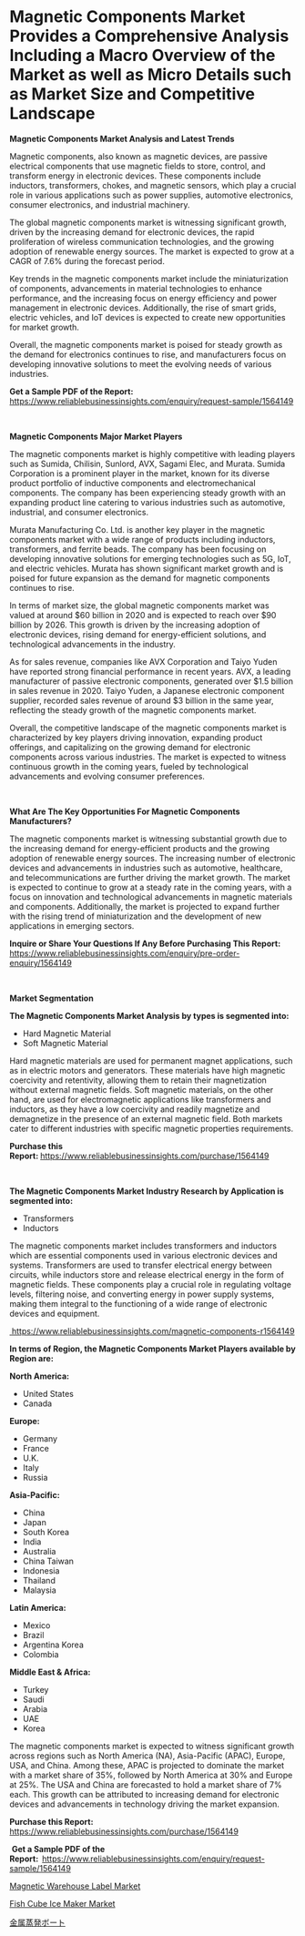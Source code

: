 <p><h1>Magnetic Components Market Provides a Comprehensive Analysis Including a Macro Overview of the Market as well as Micro Details such as Market Size and Competitive Landscape</h1></p><p><strong>Magnetic Components Market Analysis and Latest Trends</strong></p>
<p><p>Magnetic components, also known as magnetic devices, are passive electrical components that use magnetic fields to store, control, and transform energy in electronic devices. These components include inductors, transformers, chokes, and magnetic sensors, which play a crucial role in various applications such as power supplies, automotive electronics, consumer electronics, and industrial machinery.</p><p>The global magnetic components market is witnessing significant growth, driven by the increasing demand for electronic devices, the rapid proliferation of wireless communication technologies, and the growing adoption of renewable energy sources. The market is expected to grow at a CAGR of 7.6% during the forecast period.</p><p>Key trends in the magnetic components market include the miniaturization of components, advancements in material technologies to enhance performance, and the increasing focus on energy efficiency and power management in electronic devices. Additionally, the rise of smart grids, electric vehicles, and IoT devices is expected to create new opportunities for market growth.</p><p>Overall, the magnetic components market is poised for steady growth as the demand for electronics continues to rise, and manufacturers focus on developing innovative solutions to meet the evolving needs of various industries.</p></p>
<p><strong>Get a Sample PDF of the Report:&nbsp;</strong> <a href="https://www.reliablebusinessinsights.com/enquiry/request-sample/1564149">https://www.reliablebusinessinsights.com/enquiry/request-sample/1564149</a></p>
<p>&nbsp;</p>
<p><strong>Magnetic Components Major Market Players</strong></p>
<p><p>The magnetic components market is highly competitive with leading players such as Sumida, Chilisin, Sunlord, AVX, Sagami Elec, and Murata. Sumida Corporation is a prominent player in the market, known for its diverse product portfolio of inductive components and electromechanical components. The company has been experiencing steady growth with an expanding product line catering to various industries such as automotive, industrial, and consumer electronics.</p><p>Murata Manufacturing Co. Ltd. is another key player in the magnetic components market with a wide range of products including inductors, transformers, and ferrite beads. The company has been focusing on developing innovative solutions for emerging technologies such as 5G, IoT, and electric vehicles. Murata has shown significant market growth and is poised for future expansion as the demand for magnetic components continues to rise.</p><p>In terms of market size, the global magnetic components market was valued at around $60 billion in 2020 and is expected to reach over $90 billion by 2026. This growth is driven by the increasing adoption of electronic devices, rising demand for energy-efficient solutions, and technological advancements in the industry.</p><p>As for sales revenue, companies like AVX Corporation and Taiyo Yuden have reported strong financial performance in recent years. AVX, a leading manufacturer of passive electronic components, generated over $1.5 billion in sales revenue in 2020. Taiyo Yuden, a Japanese electronic component supplier, recorded sales revenue of around $3 billion in the same year, reflecting the steady growth of the magnetic components market.</p><p>Overall, the competitive landscape of the magnetic components market is characterized by key players driving innovation, expanding product offerings, and capitalizing on the growing demand for electronic components across various industries. The market is expected to witness continuous growth in the coming years, fueled by technological advancements and evolving consumer preferences.</p></p>
<p>&nbsp;</p>
<p><strong>What Are The Key Opportunities For Magnetic Components Manufacturers?</strong></p>
<p><p>The magnetic components market is witnessing substantial growth due to the increasing demand for energy-efficient products and the growing adoption of renewable energy sources. The increasing number of electronic devices and advancements in industries such as automotive, healthcare, and telecommunications are further driving the market growth. The market is expected to continue to grow at a steady rate in the coming years, with a focus on innovation and technological advancements in magnetic materials and components. Additionally, the market is projected to expand further with the rising trend of miniaturization and the development of new applications in emerging sectors.</p></p>
<p><strong>Inquire or Share Your Questions If Any Before Purchasing This Report:</strong> <a href="https://www.reliablebusinessinsights.com/enquiry/pre-order-enquiry/1564149">https://www.reliablebusinessinsights.com/enquiry/pre-order-enquiry/1564149</a></p>
<p>&nbsp;</p>
<p><strong>Market Segmentation</strong></p>
<p><strong>The Magnetic Components Market Analysis by types is segmented into:</strong></p>
<p><ul><li>Hard Magnetic Material</li><li>Soft Magnetic Material</li></ul></p>
<p><p>Hard magnetic materials are used for permanent magnet applications, such as in electric motors and generators. These materials have high magnetic coercivity and retentivity, allowing them to retain their magnetization without external magnetic fields. Soft magnetic materials, on the other hand, are used for electromagnetic applications like transformers and inductors, as they have a low coercivity and readily magnetize and demagnetize in the presence of an external magnetic field. Both markets cater to different industries with specific magnetic properties requirements.</p></p>
<p><strong>Purchase this Report:&nbsp;</strong><a href="https://www.reliablebusinessinsights.com/purchase/1564149">https://www.reliablebusinessinsights.com/purchase/1564149</a></p>
<p>&nbsp;</p>
<p><strong>The Magnetic Components Market Industry Research by Application is segmented into:</strong></p>
<p><ul><li>Transformers</li><li>Inductors</li></ul></p>
<p><p>The magnetic components market includes transformers and inductors which are essential components used in various electronic devices and systems. Transformers are used to transfer electrical energy between circuits, while inductors store and release electrical energy in the form of magnetic fields. These components play a crucial role in regulating voltage levels, filtering noise, and converting energy in power supply systems, making them integral to the functioning of a wide range of electronic devices and equipment.</p></p>
<p><a href="https://www.reliablebusinessinsights.com/magnetic-components-r1564149">&nbsp;https://www.reliablebusinessinsights.com/magnetic-components-r1564149</a></p>
<p><strong>In terms of Region, the Magnetic Components Market Players available by Region are:</strong></p>
<p>
    <p> <strong> North America: </strong>
        <ul>
            <li>United States</li>
            <li>Canada</li>
        </ul>
        </p> 
    <p> <strong> Europe: </strong>
        <ul>
            <li>Germany</li>
            <li>France</li>
            <li>U.K.</li>
            <li>Italy</li>
            <li>Russia</li>
        </ul>
        </p> 
    <p> <strong> Asia-Pacific: </strong>
        <ul>
            <li>China</li>
            <li>Japan</li>
            <li>South Korea</li>
            <li>India</li>
            <li>Australia</li>
            <li>China Taiwan</li>
            <li>Indonesia</li>
            <li>Thailand</li>
            <li>Malaysia</li>
        </ul>
        </p> 
    <p> <strong> Latin America: </strong>
        <ul>
            <li>Mexico</li>
            <li>Brazil</li>
            <li>Argentina Korea</li>
            <li>Colombia</li>
        </ul>
        </p> 
    <p> <strong> Middle East & Africa: </strong>
        <ul>
            <li>Turkey</li>
            <li>Saudi</li>
            <li>Arabia</li>
            <li>UAE</li>
            <li>Korea</li>
        </ul>
    </p>
    </p>
<p><p>The magnetic components market is expected to witness significant growth across regions such as North America (NA), Asia-Pacific (APAC), Europe, USA, and China. Among these, APAC is projected to dominate the market with a market share of 35%, followed by North America at 30% and Europe at 25%. The USA and China are forecasted to hold a market share of 7% each. This growth can be attributed to increasing demand for electronic devices and advancements in technology driving the market expansion.</p></p>
<p><strong>Purchase this Report: </strong><a href="https://www.reliablebusinessinsights.com/purchase/1564149">https://www.reliablebusinessinsights.com/purchase/1564149</a></p>
<p>&nbsp;<strong>Get a Sample PDF of the Report:&nbsp;&nbsp;</strong><a href="https://www.reliablebusinessinsights.com/enquiry/request-sample/1564149">https://www.reliablebusinessinsights.com/enquiry/request-sample/1564149</a></p>
<p><strong></strong></p>
<p><p><a href="https://github.com/MaraKoelpin2023/Market-Research-Report-List-1/blob/main/magnetic-warehouse-label-market.md">Magnetic Warehouse Label Market</a></p><p><a href="https://view.publitas.com/reportprime-1/insights-into-fish-cube-ice-maker-market-share-and-competitive-landscape-for-period-from-2024-to-2031/">Fish Cube Ice Maker Market</a></p><p><a href="https://github.com/BrionnaBoyle/Market-Research-Report-List-1/blob/main/5120839146134.md">金属蒸発ボート</a></p></p>